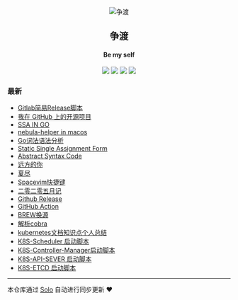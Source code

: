 <p align="center"><img alt="争渡" src="https://s2.ax1x.com/2019/08/19/mlrm34.png"></p><h2 align="center">
争渡
</h2>

<h4 align="center">Be my self</h4>
<p align="center"><a title="争渡" target="_blank" href="https://github.com/ferried/solo-blog"><img src="https://img.shields.io/github/last-commit/ferried/solo-blog.svg?style=flat-square&color=FF9900"></a>
<a title="GitHub repo size in bytes" target="_blank" href="https://github.com/ferried/solo-blog"><img src="https://img.shields.io/github/repo-size/ferried/solo-blog.svg?style=flat-square"></a>
<a title="Solo Version" target="_blank" href="https://github.com/88250/solo/releases"><img src="https://img.shields.io/badge/solo-4.3.0-f1e05a.svg?style=flat-square&color=blueviolet"></a>
<a title="Hits" target="_blank" href="https://github.com/88250/hits"><img src="https://hits.b3log.org/ferried/solo-blog.svg"></a></p>

### 最新

* [Gitlab简易Release脚本](https://blog.eiyouhe.com/articles/2020/08/30/1598767655948.html)
* [我在 GitHub 上的开源项目](https://blog.eiyouhe.com/my-github-repos)
* [SSA IN GO](https://blog.eiyouhe.com/articles/2020/08/28/1598599248439.html)
* [nebula-helper in macos](https://blog.eiyouhe.com/articles/2020/08/28/1598581213456.html)
* [Go词法语法分析](https://blog.eiyouhe.com/articles/2020/08/26/1598449762305.html)
* [Static Single Assignment Form](https://blog.eiyouhe.com/articles/2020/08/25/1598362816494.html)
* [Abstract Syntax Code](https://blog.eiyouhe.com/articles/2020/08/25/1598325447463.html)
* [远方的你](https://blog.eiyouhe.com/articles/2020/08/21/1598019904185.html)
* [夏尽](https://blog.eiyouhe.com/articles/2020/08/09/1596973297441.html)
* [Spacevim快捷键](https://blog.eiyouhe.com/articles/2020/06/27/1593272416716.html)
* [二零二零五月记](https://blog.eiyouhe.com/articles/2020/05/31/1590936812119.html)
* [Github Release](https://blog.eiyouhe.com/articles/2020/04/29/1588151586778.html)
* [GitHub Action](https://blog.eiyouhe.com/articles/2020/04/29/1588151564522.html)
* [BREW换源](https://blog.eiyouhe.com/articles/2020/04/26/1587865787226.html)
* [解析cobra](https://blog.eiyouhe.com/articles/2020/04/21/1587462372986.html)
* [kubernetes文档知识点个人总结](https://blog.eiyouhe.com/articles/2020/03/29/1585493374857.html)
* [K8S-Scheduler 启动脚本](https://blog.eiyouhe.com/k8s)
* [K8S-Controller-Manager启动脚本](https://blog.eiyouhe.com/articles/2020/03/23/1584944180518.html)
* [K8S-API-SEVER 启动脚本](https://blog.eiyouhe.com/articles/2020/03/23/1584932305152.html)
* [K8S-ETCD 启动脚本](https://blog.eiyouhe.com/articles/2020/03/19/1584630262465.html)



---

本仓库通过 [Solo](https://github.com/88250/solo) 自动进行同步更新 ❤️ 